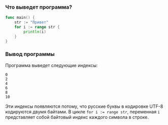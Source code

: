 ### Что выведет программа?

```go
func main() {
	str := "Привет"
	for i := range str {
		println(i)
	}
}
```

### Вывод программы

Программа выведет следующие индексы:

```
0
2
4
6
8
10
```

Эти индексы появляются потому, что русские буквы в кодировке UTF-8 кодируются двумя байтами. В цикле `for i := range str`, переменная `i` представляет собой байтовый индекс каждого символа в строке.
